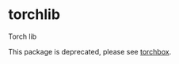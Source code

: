 # torchlib
Torch lib

This package is deprecated, please see [torchbox](https://github.com/antsfamily/torchbox).

